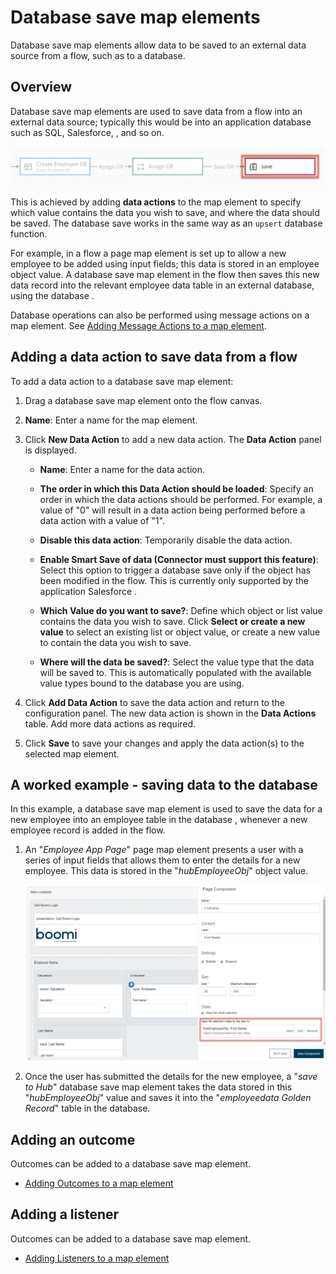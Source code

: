 # Database save map elements 

<head>
  <meta name="guidename" content="Flow"/>
  <meta name="context" content="GUID-bffa5a42-8d81-4dd9-9528-1eb26ae04d4c"/>
</head>


Database save map elements allow data to be saved to an external data source from a flow, such as to a database.

## Overview 

Database save map elements are used to save data from a flow into an external data source; typically this would be into an application database such as SQL, Salesforce, , and so on.

![The database save map element](../Images/img-flo-ME_savev2_e36271f1-ea18-4c61-b1db-36442e00b1df.png)

This is achieved by adding **data actions** to the map element to specify which value contains the data you wish to save, and where the data should be saved. The database save works in the same way as an `upsert` database function.

For example, in a flow a page map element is set up to allow a new employee to be added using input fields; this data is stored in an employee object value. A database save map element in the flow then saves this new data record into the relevant employee data table in an external database, using the database .

Database operations can also be performed using message actions on a map element. See [Adding Message Actions to a map element](c-flo-Config_Message_Outcomes_81616add-ed70-45c7-a844-3e98f14844e2.md).

## Adding a data action to save data from a flow 

To add a data action to a database save map element:

1.  Drag a database save map element onto the flow canvas.
2.  **Name**: Enter a name for the map element.
3.  Click **New Data Action** to add a new data action. The **Data Action** panel is displayed.

    -   **Name**: Enter a name for the data action.

    -   **The order in which this Data Action should be loaded**: Specify an order in which the data actions should be performed. For example, a value of "0" will result in a data action being performed before a data action with a value of "1".

    -   **Disable this data action**: Temporarily disable the data action.

    -   **Enable Smart Save of data \(Connector must support this feature\)**: Select this option to trigger a database save only if the object has been modified in the flow. This is currently only supported by the application Salesforce .

    -   **Which Value do you want to save?**: Define which object or list value contains the data you wish to save. Click **Select or create a new value** to select an existing list or object value, or create a new value to contain the data you wish to save.

    -   **Where will the data be saved?**: Select the value type that the data will be saved to. This is automatically populated with the available value types bound to the database you are using.

4.  Click **Add Data Action** to save the data action and return to the configuration panel. The new data action is shown in the **Data Actions** table. Add more data actions as required.
5.  Click **Save** to save your changes and apply the data action\(s\) to the selected map element.

## A worked example - saving data to the database 

In this example, a database save map element is used to save the data for a new employee into an employee table in the database , whenever a new employee record is added in the flow.

1.  An "*Employee App Page*" page map element presents a user with a series of input fields that allows them to enter the details for a new employee. This data is stored in the "*hubEmployeeObj*" object value.

    ![Setting up the page map element to display a table](../Images/img-flo-ME_Save_Page_d55b3f48-60cb-4654-8134-ede024413563.png)

2.  Once the user has submitted the details for the new employee, a "*save to Hub*" database save map element takes the data stored in this "*hubEmployeeObj*" value and saves it into the "*employeedata Golden Record*" table in the database.

## Adding an outcome 
Outcomes can be added to a database save map element.

-   [Adding Outcomes to a map element](c-flo-Config_Outcomes_d524e869-12d3-4f1f-b671-84872998773f.md)


## Adding a listener 
Outcomes can be added to a database save map element.

-   [Adding Listeners to a map element](c-flo-Config_Listeners_0ce8b82b-2175-4fb6-a047-427ac65d482b.md)